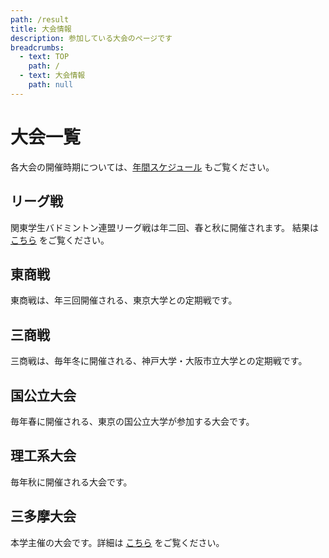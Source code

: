 ```yaml
---
path: /result
title: 大会情報
description: 参加している大会のページです
breadcrumbs:
  - text: TOP
    path: /
  - text: 大会情報
    path: null
---
```


# 大会一覧

各大会の開催時期については、[年間スケジュール](/schedule) もご覧ください。

## リーグ戦

関東学生バドミントン連盟リーグ戦は年二回、春と秋に開催されます。
結果は [こちら](/league-result) をご覧ください。

## 東商戦

東商戦は、年三回開催される、東京大学との定期戦です。

## 三商戦

三商戦は、毎年冬に開催される、神戸大学・大阪市立大学との定期戦です。

## 国公立大会

毎年春に開催される、東京の国公立大学が参加する大会です。

## 理工系大会

毎年秋に開催される大会です。

## 三多摩大会

本学主催の大会です。詳細は [こちら](/santama) をご覧ください。
